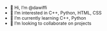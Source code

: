 - 👋 Hi, I’m @dawiffi
- 👀 I’m interested in C++, Python, HTML, CSS
- 🌱 I’m currently learning C++, Python
- 💞️ I’m looking to collaborate on projects

<!---
dawiffi/dawiffi is a ✨ special ✨ repository because its `README.md` (this file) appears on your GitHub profile.
You can click the Preview link to take a look at your changes.
--->

